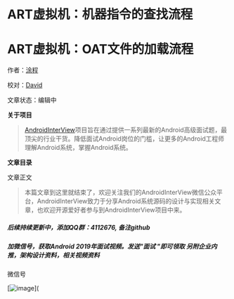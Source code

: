 # ART虚拟机：机器指令的查找流程

# ART虚拟机：OAT文件的加载流程

作者：[涂程](<https://github.com/interviewandroid/AndroidInterView>)

校对：[David](<https://github.com/interviewandroid/AndroidInterView>)

文章状态：编辑中

**关于项目**

> [AndroidInterView](<https://github.com/interviewandroid/AndroidInterView>)项目旨在通过提供一系列最新的Android高级面试题，最顶尖的行业干货。降低面试Android岗位的门槛，让更多的Android工程师理解Android系统，掌握Android系统。

**文章目录**



文章正文



> 本篇文章到这里就结束了，欢迎关注我们的AndroidInterView微信公众平台，AndroidInterView致力于分享Android系统源码的设计与实现相关文章，也欢迎开源爱好者参与到AndroidInterView项目中来。



##### 后续持续更新中，添加QQ群：4112676, 备注github

##### 加微信号，获取Android 2019年面试视频。发送"面试 "即可领取   另附企业内推，架构设计资料，相关视频资料

微信号

[![image](E:/CSDN%E5%AD%A6%E9%99%A2/Github%E7%BB%84%E7%BB%87%E5%8F%B7/img/img.jpg)](